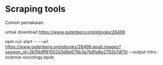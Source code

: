 # Scraping tools

Contoh pemakaian:

untuk download https://www.gutenberg.org/ebooks/28496

npm run start -- --url https://www.gutenberg.org/ebooks/28496.epub.images?session_id=2b15b9f81002d3d8e679b3a7b6fa8e2792b7df7d --output intro-science-sociology.epub
